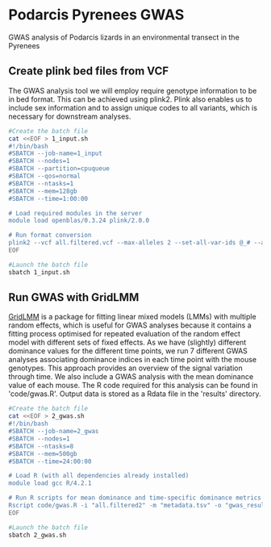 # Podarcis Pyrenees GWAS
GWAS analysis of Podarcis lizards in an environmental transect in the Pyrenees

## Create plink bed files from VCF

The GWAS analysis tool we will employ require genotype information to be in bed format. This can be achieved using plink2. Plink also enables us to include sex information and to assign unique codes to all variants, which is necessary for downstream analyses.

```sh
#Create the batch file
cat <<EOF > 1_input.sh
#!/bin/bash
#SBATCH --job-name=1_input
#SBATCH --nodes=1
#SBATCH --partition=cpuqueue
#SBATCH --qos=normal
#SBATCH --ntasks=1
#SBATCH --mem=128gb
#SBATCH --time=1:00:00

# Load required modules in the server
module load openblas/0.3.24 plink/2.0.0

# Run format conversion
plink2 --vcf all.filtered.vcf --max-alleles 2 --set-all-var-ids @_# --allow-extra-chr --make-bed --out all.filtered2
EOF

#Launch the batch file
sbatch 1_input.sh
```

## Run GWAS with GridLMM

[GridLMM](https://github.com/deruncie/GridLMM) is a package for fitting linear mixed models (LMMs) with multiple random effects, which is useful for GWAS analyses because it contains a fitting process optimised for repeated evaluation of the random effect model with different sets of fixed effects. As we have (slightly) different dominance values for the different time points, we run 7 different GWAS analyses associating dominance indices in each time point with the mouse genotypes. This approach provides an overview of the signal variation through time. We also include a GWAS analysis with the mean dominance value of each mouse. The R code required for this analysis can be found in 'code/gwas.R'. Output data is stored as a Rdata file in the 'results' directory.

```sh
#Create the batch file
cat <<EOF > 2_gwas.sh
#!/bin/bash
#SBATCH --job-name=2_gwas
#SBATCH --nodes=1
#SBATCH --ntasks=8
#SBATCH --mem=500gb
#SBATCH --time=24:00:00

# Load R (with all dependencies already installed)
module load gcc R/4.2.1

# Run R scripts for mean dominance and time-specific dominance metrics
Rscript code/gwas.R -i "all.filtered2" -m "metadata.tsv" -o "gwas_results.Rdata"
EOF

#Launch the batch file
sbatch 2_gwas.sh
```
